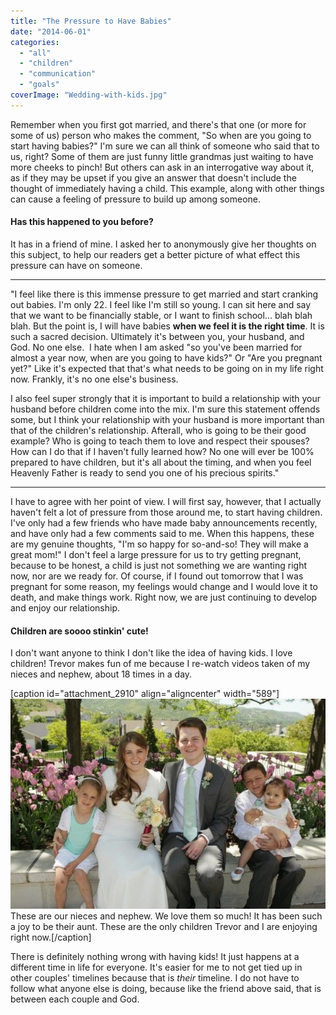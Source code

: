 ```yaml
---
title: "The Pressure to Have Babies"
date: "2014-06-01"
categories: 
  - "all"
  - "children"
  - "communication"
  - "goals"
coverImage: "Wedding-with-kids.jpg"
---
```


Remember when you first got married, and there's that one (or more for some of us) person who makes the comment, "So when are you going to start having babies?" I'm sure we can all think of someone who said that to us, right? Some of them are just funny little grandmas just waiting to have more cheeks to pinch! But others can ask in an interrogative way about it, as if they may be upset if you give an answer that doesn't include the thought of immediately having a child. This example, along with other things can cause a feeling of pressure to build up among someone.

#### Has this happened to you before?

It has in a friend of mine. I asked her to anonymously give her thoughts on this subject, to help our readers get a better picture of what effect this pressure can have on someone.

* * *

"I feel like there is this immense pressure to get married and start cranking out babies. I'm only 22. I feel like I'm still so young. I can sit here and say that we want to be financially stable, or I want to finish school... blah blah blah. But the point is, I will have babies **when we feel it is the right time**. It is such a sacred decision. Ultimately it's between you, your husband, and God. No one else.  I hate when I am asked "so you've been married for almost a year now, when are you going to have kids?" Or "Are you pregnant yet?" Like it's expected that that's what needs to be going on in my life right now. Frankly, it's no one else's business.

I also feel super strongly that it is important to build a relationship with your husband before children come into the mix. I'm sure this statement offends some, but I think your relationship with your husband is more important than that of the children's relationship. Afterall, who is going to be their good example? Who is going to teach them to love and respect their spouses? How can I do that if I haven't fully learned how? No one will ever be 100% prepared to have children, but it's all about the timing, and when you feel Heavenly Father is ready to send you one of his precious spirits."

* * *

I have to agree with her point of view. I will first say, however, that I actually haven't felt a lot of pressure from those around me, to start having children. I've only had a few friends who have made baby announcements recently, and have only had a few comments said to me. When this happens, these are my genuine thoughts, "I'm so happy for so-and-so! They will make a great mom!" I don't feel a large pressure for us to try getting pregnant, because to be honest, a child is just not something we are wanting right now, nor are we ready for. Of course, if I found out tomorrow that I was pregnant for some reason, my feelings would change and I would love it to death, and make things work. Right now, we are just continuing to develop and enjoy our relationship.

#### Children are soooo stinkin' cute!

I don't want anyone to think I don't like the idea of having kids. I love children! Trevor makes fun of me because I re-watch videos taken of my nieces and nephew, about 18 times in a day.

\[caption id="attachment\_2910" align="aligncenter" width="589"\]![having children, pregnancy pressure, pressure to have children, being an aunt](images/Wedding-with-kids.jpg) These are our nieces and nephew. We love them so much! It has been such a joy to be their aunt. These are the only children Trevor and I are enjoying right now.\[/caption\]

There is definitely nothing wrong with having kids! It just happens at a different time in life for everyone. It's easier for me to not get tied up in other couples' timelines because that is _their_ timeline. I do not have to follow what anyone else is doing, because like the friend above said, that is between each couple and God.
